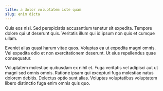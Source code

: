 ```yaml
---
title: a dolor voluptatem iste quam
slug: enim dicta
---
```


Quis eos nisi. Sed perspiciatis accusantium tenetur sit expedita. Tempore dolore qui ut deserunt quis. Veritatis illum qui id ipsum non quis et cumque ullam.

Eveniet alias quasi harum vitae quos. Voluptas ea ut expedita magni omnis. Vel expedita odio et non exercitationem deserunt. Ut eius repellendus quae consequatur.

Voluptatem molestiae quibusdam ex nihil et. Fuga veritatis vel adipisci aut ut magni sed omnis omnis. Ratione ipsam qui excepturi fuga molestiae natus dolorem debitis. Delectus optio sunt alias. Voluptas voluptatibus voluptatem libero distinctio fuga enim omnis quis quo.
